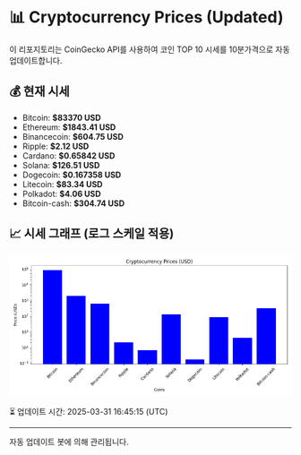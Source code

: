 
# 📊 Cryptocurrency Prices (Updated)

이 리포지토리는 CoinGecko API를 사용하여 코인 TOP 10 시세를 10분가격으로 자동 업데이트합니다.

## 💰 현재 시세
- Bitcoin: **$83370 USD**
- Ethereum: **$1843.41 USD**
- Binancecoin: **$604.75 USD**
- Ripple: **$2.12 USD**
- Cardano: **$0.65842 USD**
- Solana: **$126.51 USD**
- Dogecoin: **$0.167358 USD**
- Litecoin: **$83.34 USD**
- Polkadot: **$4.06 USD**
- Bitcoin-cash: **$304.74 USD**

## 📈 시세 그래프 (로그 스케일 적용)
![Crypto Prices](crypto_prices.png)

⏳ 업데이트 시간: 2025-03-31 16:45:15 (UTC)

---
자동 업데이트 봇에 의해 관리됩니다.
